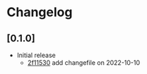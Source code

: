 # Changelog

## \[0.1.0]

- Initial release
  - [2f11530](https://github.com/JonasKruckenberg/tauri-symbols/commit/2f11530e7f893409102a75bdf789b0264ffcf803) add changefile on 2022-10-10
